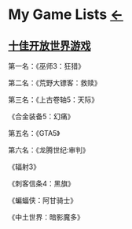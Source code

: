 # My Game Lists  [←](index.md)

## [十佳开放世界游戏](http://www.360doc.com/content/16/0730/16/4885570_579581626.shtml)

第一名：《巫师3：狂猎》

第二名：《荒野大镖客：救赎》

第三名：《上古卷轴5：天际》

《合金装备5：幻痛》

第五名：《GTA5》

第六名：《龙腾世纪:审判》

《辐射3》

《刺客信条4：黑旗》

《蝙蝠侠：阿甘骑士》

《中土世界：暗影魔多》

